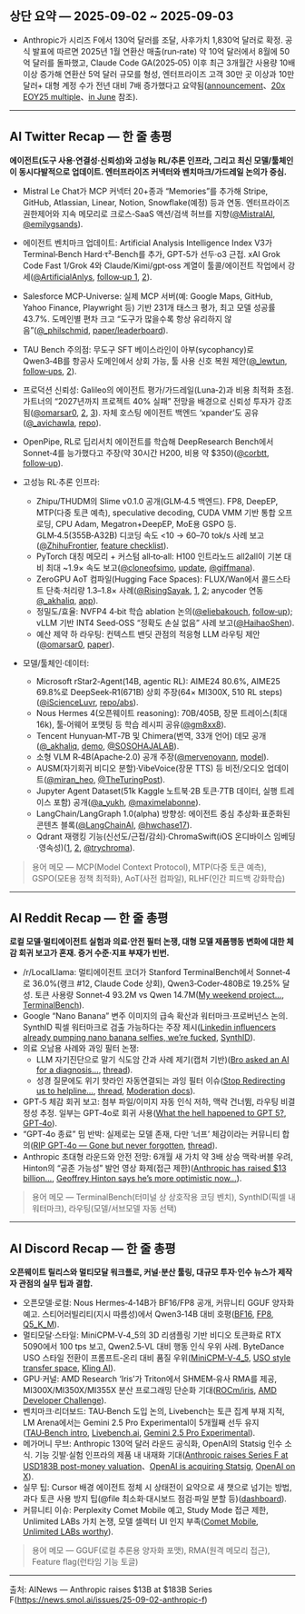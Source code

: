 ## 상단 요약 — 2025-09-02 ~ 2025-09-03
- Anthropic가 시리즈 F에서 130억 달러를 조달, 사후가치 1,830억 달러로 확정. 공식 발표에 따르면 2025년 1월 연환산 매출(run‑rate) 약 10억 달러에서 8월에 50억 달러를 돌파했고, Claude Code GA(2025‑05) 이후 최근 3개월간 사용량 10배 이상 증가해 연환산 5억 달러 규모를 형성, 엔터프라이즈 고객 30만 곳 이상과 10만 달러+ 대형 계정 수가 전년 대비 7배 증가했다고 요약됨([announcement](https://www.anthropic.com/news/series-f-183b-post)、[20x EOY25 multiple](https://x.com/omarsar0/status/1831028735197014487)、[in June](https://news.smol.ai/issues/25-06-09-fast/claude-code/) 참조).

---

## AI Twitter Recap — 한 줄 총평
**에이전트(도구 사용·연결성·신뢰성)와 고성능 RL/추론 인프라, 그리고 최신 모델/툴체인이 동시다발적으로 업데이트. 엔터프라이즈 커넥터와 벤치마크/가드레일 논의가 중심.**

- Mistral Le Chat가 MCP 커넥터 20+종과 “Memories”를 추가해 Stripe, GitHub, Atlassian, Linear, Notion, Snowflake(예정) 등과 연동. 엔터프라이즈 권한제어와 지속 메모리로 크로스‑SaaS 액션/검색 허브를 지향([@MistralAI](https://twitter.com/MistralAI/status/1831040271818274860), [@emilygsands](https://twitter.com/emilygsands/status/1831042870609156571)).
- 에이전트 벤치마크 업데이트: Artificial Analysis Intelligence Index V3가 Terminal‑Bench Hard·τ²‑Bench를 추가, GPT‑5가 선두·o3 근접. xAI Grok Code Fast 1/Grok 4와 Claude/Kimi/gpt‑oss 계열이 툴콜/에이전트 작업에서 강세([@ArtificialAnlys](https://twitter.com/ArtificialAnlys/status/1830982228189898990), [follow‑up 1](https://twitter.com/ArtificialAnlys/status/1830982559138830558), [2](https://twitter.com/ArtificialAnlys/status/1830982965038264661)).
- Salesforce MCP‑Universe: 실제 MCP 서버(예: Google Maps, GitHub, Yahoo Finance, Playwright 등) 기반 231개 태스크 평가, 최고 모델 성공률 43.7%. 도메인별 편차 크고 “도구가 많을수록 항상 유리하지 않음”([@_philschmid](https://twitter.com/_philschmid/status/1830995903849396529), [paper/leaderboard](https://twitter.com/salesforce/status/1830999991789127802)).
- TAU Bench 주의점: 무도구 SFT 베이스라인이 아부(sycophancy)로 Qwen3‑4B를 항공사 도메인에서 상회 가능, 툴 사용 신호 복원 제안([@_lewtun](https://twitter.com/_lewtun/status/1831004819280140615), [follow‑ups](https://twitter.com/_lewtun/status/1831005830249152910), [2](https://twitter.com/_lewtun/status/1831006891540519155)).
- 프로덕션 신뢰성: Galileo의 에이전트 평가/가드레일(Luna‑2)과 비용 최적화 초점. 가트너의 “2027년까지 프로젝트 40% 실패” 전망을 배경으로 신뢰성 투자가 강조됨([@omarsar0](https://twitter.com/omarsar0/status/1831012345846726940), [2](https://twitter.com/omarsar0/status/1831013459219450154), [3](https://twitter.com/omarsar0/status/1831014560803668233)). 자체 호스팅 에이전트 백엔드 ‘xpander’도 공유([@_avichawla](https://twitter.com/_avichawla/status/1831021123250583962), [repo](https://twitter.com/_avichawla/status/1831021457269870963)).
- OpenPipe, RL로 딥리서치 에이전트를 학습해 DeepResearch Bench에서 Sonnet‑4를 능가했다고 주장(약 30시간 H200, 비용 약 $350)([@corbtt](https://twitter.com/corbtt/status/1831033107348340958), [follow‑up](https://twitter.com/corbtt/status/1831035120447430943)).

- 고성능 RL·추론 인프라:
  - Zhipu/THUDM의 Slime v0.1.0 공개(GLM‑4.5 백엔드). FP8, DeepEP, MTP(다중 토큰 예측), speculative decoding, CUDA VMM 기반 통합 오프로딩, CPU Adam, Megatron+DeepEP, MoE용 GSPO 등. GLM‑4.5(355B‑A32B) 디코딩 속도 <10 → 60–70 tok/s 사례 보고([@ZhihuFrontier](https://twitter.com/ZhihuFrontier/status/1830959258695745896), [feature checklist](https://twitter.com/ZhihuFrontier/status/1830960157407322584)).
  - PyTorch 대칭 메모리 + 커스텀 all‑to‑all: H100 인트라노드 all2all이 기본 대비 최대 ~1.9× 속도 보고([@cloneofsimo](https://twitter.com/cloneofsimo/status/1830970838294868297), [update](https://twitter.com/cloneofsimo/status/1830972451678345344), [@giffmana](https://twitter.com/giffmana/status/1830975127809417610)).
  - ZeroGPU AoT 컴파일(Hugging Face Spaces): FLUX/Wan에서 콜드스타트 단축·처리량 1.3–1.8× 사례([@RisingSayak](https://twitter.com/RisingSayak/status/1830948428973601161), [1](https://twitter.com/RisingSayak/status/1830949102011482527), [2](https://twitter.com/RisingSayak/status/1830950109460539488); anycoder 연동 [@_akhaliq](https://twitter.com/_akhaliq/status/1830954417429688641), [app](https://twitter.com/_akhaliq/status/1830954888708245960)).
  - 정밀도/효율: NVFP4 4‑bit 학습 ablation 논의([@eliebakouch](https://twitter.com/eliebakouch/status/1830929152444485983), [follow‑up](https://twitter.com/eliebakouch/status/1830930251182655731)); vLLM 기반 INT4 Seed‑OSS “정확도 손실 없음” 사례 보고([@HaihaoShen](https://twitter.com/HaihaoShen/status/1830968767407032667)).
  - 예산 제약 하 라우팅: 컨텍스트 밴딧 관점의 적응형 LLM 라우팅 제안([@omarsar0](https://twitter.com/omarsar0/status/1831027609570302231), [paper](https://twitter.com/omarsar0/status/1831028122460377344)).

- 모델/툴체인·데이터:
  - Microsoft rStar2‑Agent(14B, agentic RL): AIME24 80.6%, AIME25 69.8%로 DeepSeek‑R1(671B) 상회 주장(64× MI300X, 510 RL steps)([@iScienceLuvr](https://twitter.com/iScienceLuvr/status/1831009127500527775), [repo/abs](https://twitter.com/iScienceLuvr/status/1831010023325304998)).
  - Nous Hermes 4(오픈웨이트 reasoning): 70B/405B, 장문 트레이스(최대 16k), 툴‑어웨어 포맷팅 등 학습 레시피 공유([@gm8xx8](https://twitter.com/gm8xx8/status/1831061548679090506)).
  - Tencent Hunyuan‑MT‑7B 및 Chimera(번역, 33개 언어) 데모 공개([@_akhaliq](https://twitter.com/_akhaliq/status/1830955306272401650), [demo](https://twitter.com/_akhaliq/status/1830956210049270052), [@SOSOHAJALAB](https://twitter.com/SOSOHAJALAB/status/1830957741875609915)).
  - 소형 VLM R‑4B(Apache‑2.0) 공개 주장([@mervenoyann](https://twitter.com/mervenoyann/status/1831038741629341888), [model](https://twitter.com/mervenoyann/status/1831039326149474540)).
  - AUSM(자기회귀 비디오 분할)·VibeVoice(장문 TTS) 등 비전/오디오 업데이트([@miran_heo](https://twitter.com/miran_heo/status/1830964832942969077), [@TheTuringPost](https://twitter.com/TheTuringPost/status/1830989867244665183)).
  - Jupyter Agent Dataset(51k Kaggle 노트북·2B 토큰·7TB 데이터, 실행 트레이스 포함) 공개([@a_yukh](https://twitter.com/a_yukh/status/1831017654240917820), [@maximelabonne](https://twitter.com/maximelabonne/status/1831020558742356235)).
  - LangChain/LangGraph 1.0(alpha) 방향성: 에이전트 중심 추상화·표준화된 콘텐츠 블록([@LangChainAI](https://twitter.com/LangChainAI/status/1830987411970900114), [@hwchase17](https://twitter.com/hwchase17/status/1830988763102566730)).
  - Qdrant 재랭킹 기능(신선도/근접/감쇠)·ChromaSwift(iOS 온디바이스 임베딩·영속성)([1](https://twitter.com/qdrant_engine/status/1830991451185129823), [2](https://twitter.com/qdrant_engine/status/1830991896574984387), [@trychroma](https://twitter.com/trychroma/status/1831001223459186981)).

> 용어 메모 — MCP(Model Context Protocol), MTP(다중 토큰 예측), GSPO(모E용 정책 최적화), AoT(사전 컴파일), RLHF(인간 피드백 강화학습)

---

## AI Reddit Recap — 한 줄 총평
**로컬 모델·멀티에이전트 실험과 의료·안전 필터 논쟁, 대형 모델 제품행동 변화에 대한 체감 회귀 보고가 혼재. 증거 수준·지표 부재가 빈번.**

- /r/LocalLlama: 멀티에이전트 코더가 Stanford TerminalBench에서 Sonnet‑4로 36.0%(랭크 #12, Claude Code 상회), Qwen3‑Coder‑480B로 19.25% 달성. 토큰 사용량 Sonnet‑4 93.2M vs Qwen 14.7M([My weekend project…](https://www.reddit.com/r/LocalLLaMA/comments/1n6emk0/my_weekend_project_accidentally_beat_claude_code/), [TerminalBench](https://www.tbench.ai/)).
- Google “Nano Banana” 변주 이미지의 급속 확산과 워터마크·프로버넌스 논의. SynthID 픽셀 워터마크로 검출 가능하다는 주장 제시([Linkedin influencers already pumping nano banana selfies, we’re fucked](https://www.reddit.com/r/ArtificialInteligence/comments/1n6g17n/linkedin_influencers_already_pumping_nano_banana/), [SynthID](https://deepmind.google/science/synthid/)).
- 의료 오남용 사례와 과잉 필터 논쟁:
  - LLM 자기진단으로 말기 식도암 간과 사례 제기(캡처 기반)([Bro asked an AI for a diagnosis…](https://i.redd.it/coyn0rg9qomf1.jpg), [thread](https://www.reddit.com/r/ChatGPT/comments/1n6qz9c/bro_asked_an_ai_for_a_diagnosis_instead_of_a/)).
  - 성경 질문에도 위기 핫라인 자동연결되는 과잉 필터 이슈([Stop Redirecting us to helpline…](https://i.redd.it/9f2hs8u2xpmf1.jpg), [thread](https://www.reddit.com/r/ChatGPT/comments/1n6yt1i/stop_redirecting_us_to_helpline_just_because_one/), [Moderation docs](https://platform.openai.com/docs/guides/moderation)).
- GPT‑5 체감 회귀 보고: 첨부 파일/이미지 자동 인식 저하, 맥락 건너뜀, 라우팅 비결정성 추정. 일부는 GPT‑4o로 회귀 사용([What the hell happened to GPT 5?](https://www.reddit.com/r/ChatGPT/comments/1n6p8kb/what_the_hell_happened_to_gpt_5/), [GPT‑4o](https://platform.openai.com/docs/models#gpt-4o)).
- “GPT‑4o 종료” 밈 반박: 실제로는 모델 존재, 다만 ‘너프’ 체감이라는 커뮤니티 합의([RIP GPT‑4o — Gone but never forgotten](https://i.redd.it/3m0g9n3hcomf1.jpg), [thread](https://www.reddit.com/r/ChatGPT/comments/1n6rj3m/rip_gpt4o_gone_but_never_forgotten/)).
- Anthropic 초대형 라운드와 안전 전망: 6개월 새 가치 약 3배 상승 맥락·버블 우려, Hinton의 “공존 가능성” 발언 영상 화제(접근 제한)([Anthropic has raised $13 billion…](https://i.redd.it/2q1c6xw3gomf1.jpg), [Geoffrey Hinton says he’s more optimistic now…](https://v.redd.it/j61qai9kmsmf1)).

> 용어 메모 — TerminalBench(터미널 상 상호작용 코딩 벤치), SynthID(픽셀 내 워터마크), 라우팅(모델/서브모델 자동 선택)

---

## AI Discord Recap — 한 줄 총평
**오픈웨이트 릴리스와 멀티모달 워크플로, 커널·분산 툴링, 대규모 투자·인수 뉴스가 제작자 관점의 실무 팁과 결합.**

- 오픈모델·로컬: Nous Hermes‑4‑14B가 BF16/FP8 공개, 커뮤니티 GGUF 양자화 예고. 스티어러빌리티(지시 따름성)에서 Qwen3‑14B 대비 호평([BF16](https://huggingface.co/NousResearch/Hermes-4-14B), [FP8](https://huggingface.co/NousResearch/Hermes-4-14B-FP8), [Q5_K_M](https://huggingface.co/modelz-gguf/Nous-Hermes-4-14B-Q5_K_M-GGUF)).
- 멀티모달·스타일: MiniCPM‑V‑4_5의 3D 리샘플링 기반 비디오 토큰화로 RTX 5090에서 100 tps 보고, Qwen2.5‑VL 대비 행동 인식 우위 사례. ByteDance USO 스타일 전환이 프롬프트‑온리 대비 품질 우위([MiniCPM‑V‑4_5](https://huggingface.co/openbmb/MiniCPM-V-4_5), [USO style transfer space](https://huggingface.co/spaces/bytedance/USO), [Kling AI](https://kling.ai)).
- GPU·커널: AMD Research ‘Iris’가 Triton에서 SHMEM‑유사 RMA를 제공, MI300X/MI350X/MI355X 분산 프로그래밍 단순화 기대([ROCm/iris](https://github.com/ROCm/iris), [AMD Developer Challenge](https://amdchallenge2025.datamonsters.com)).
- 벤치마크·리더보드: TAU‑Bench 도입 논의, Livebench는 토큰 집계 부재 지적, LM Arena에서는 Gemini 2.5 Pro Experimental이 5개월째 선두 유지([TAU‑Bench intro](https://x.com/taubench/status/1831019020174688577), [Livebench.ai](https://livebench.ai), [Gemini 2.5 Pro Experimental](https://ai.google.dev/competition/lm_arena)).
- 메가머니 무브: Anthropic 130억 달러 라운드 공식화, OpenAI의 Statsig 인수 소식. 기능 깃발·실험 인프라의 제품 내 내재화 기대([Anthropic raises Series F at USD183B post-money valuation](https://www.anthropic.com/news/series-f-183b-post)、[OpenAI is acquiring Statsig](https://www.statsig.com/blog/openai-is-acquiring-statsig), [OpenAI on X](https://x.com/OpenAI/status/1831069892458700989)).
- 실무 팁: Cursor 배경 에이전트 정체 시 상태전이 요약으로 새 챗으로 넘기는 방법, 과다 토큰 사용 방지 팁(@file 최소화·대시보드 점검·파일 분할 등)([dashboard](https://cursor.com/)).
- 커뮤니티 이슈: Perplexity Comet Mobile 예고, Study Mode 접근 제한, Unlimited LABs 가치 논쟁, 모델 셀렉터 UI 인지 부족([Comet Mobile](https://twitter.com/Perplexity_AI/status/1830896509579835571), [Unlimited LABs worthy](https://www.perplexity.ai/)).

> 용어 메모 — GGUF(로컬 추론용 양자화 포맷), RMA(원격 메모리 접근), Feature flag(런타임 기능 토글)

---

출처: AINews — Anthropic raises $13B at $183B Series F(https://news.smol.ai/issues/25-09-02-anthropic-f)
